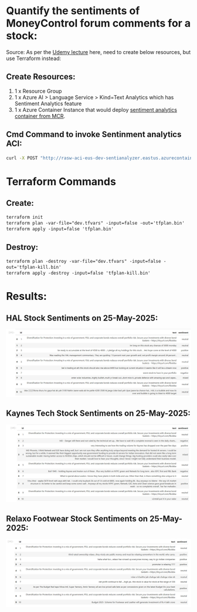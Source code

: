 <!-- To view this page in VSCode use: Ctrl+Shift+V -->
# Quantify the sentiments of MoneyControl forum comments for a stock:

Source: As per the [Udemy lecture](https://tcsglobal.udemy.com/course/microsoft-azure-ai-services/learn/lecture/47485031#reviews) here, need to create below resources, but use Terraform instead:


## Create Resources: 

1. 1 x Resource Group 
2. 1 x Azure AI > Language Service > Kind=Text Analytics which has Sentiment Analytics feature
3. 1 x Azure Container Instance that would deploy [sentiment analytics container from MCR](https://learn.microsoft.com/en-us/training/modules/investigate-container-for-use-with-ai-services/3-use-ai-services-container).

## Cmd Command to invoke Sentinment analytics ACI:

```bash
curl -X POST "http://rasw-aci-eus-dev-sentianalyzer.eastus.azurecontainer.io:5000/text/analytics/v3.1/sentiment" -H "Content-Type: application/json" --data-ascii "{'documents':[{'id':1,'text':'The performance was amazing! The sound could have been clearer.'},{'id':2,'text':'The food and service were unacceptable. While the host was nice, the waiter was rude and food was cold.'}]}"

``` 


# Terraform Commands

## Create:

```hcl
terraform init
terraform plan -var-file="dev.tfvars" -input=false -out='tfplan.bin'
terraform apply -input=false 'tfplan.bin'
```

## Destroy:

```hcl
terraform plan -destroy -var-file="dev.tfvars" -input=false -out='tfplan-kill.bin'
terraform apply -destroy -input=false 'tfplan-kill.bin'
```

# Results:

## HAL Stock Sentiments on 25-May-2025:
![HAL](02-JupyterNotebooks/hal-sentiment-25-may-2025.jpg)


## Kaynes Tech Stock Sentiments on 25-May-2025:
![Kaynes Tech](02-JupyterNotebooks/kaynes-sentiment-25-may-2025.jpg)

## Relaxo Footwear Stock Sentiments on 25-May-2025:
![Relaxo Footwear](02-JupyterNotebooks/relaxo-sentiment-25-may-2025.jpg)
